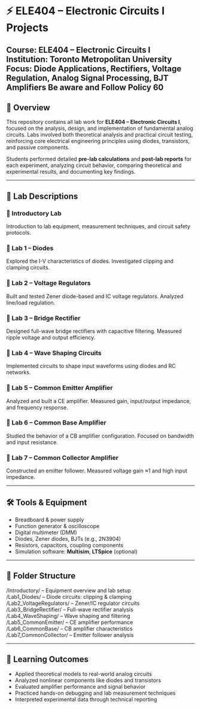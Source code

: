 # ⚡ ELE404 – Electronic Circuits I Projects  
**Course:** ELE404 – Electronic Circuits I  
**Institution:** Toronto Metropolitan University  
**Focus:** Diode Applications, Rectifiers, Voltage Regulation, Analog Signal Processing, BJT Amplifiers
**Be aware and Follow Policy 60**
---

## 📘 Overview

This repository contains all lab work for **ELE404 – Electronic Circuits I**, focused on the analysis, design, and implementation of fundamental analog circuits. Labs involved both theoretical analysis and practical circuit testing, reinforcing core electrical engineering principles using diodes, transistors, and passive components.

Students performed detailed **pre-lab calculations** and **post-lab reports** for each experiment, analyzing circuit behavior, comparing theoretical and experimental results, and documenting key findings.

---

## 🧪 Lab Descriptions

### 🔹 Introductory Lab  
Introduction to lab equipment, measurement techniques, and circuit safety protocols.

### 🔹 Lab 1 – Diodes  
Explored the I-V characteristics of diodes. Investigated clipping and clamping circuits.

### 🔹 Lab 2 – Voltage Regulators  
Built and tested Zener diode-based and IC voltage regulators. Analyzed line/load regulation.

### 🔹 Lab 3 – Bridge Rectifier  
Designed full-wave bridge rectifiers with capacitive filtering. Measured ripple voltage and output efficiency.

### 🔹 Lab 4 – Wave Shaping Circuits  
Implemented circuits to shape input waveforms using diodes and RC networks.

### 🔹 Lab 5 – Common Emitter Amplifier  
Analyzed and built a CE amplifier. Measured gain, input/output impedance, and frequency response.

### 🔹 Lab 6 – Common Base Amplifier  
Studied the behavior of a CB amplifier configuration. Focused on bandwidth and input resistance.

### 🔹 Lab 7 – Common Collector Amplifier  
Constructed an emitter follower. Measured voltage gain ≈1 and high input impedance.

---

## 🛠️ Tools & Equipment

- Breadboard & power supply  
- Function generator & oscilloscope  
- Digital multimeter (DMM)  
- Diodes, Zener diodes, BJTs (e.g., 2N3904)  
- Resistors, capacitors, coupling components  
- Simulation software: **Multisim**, **LTSpice** (optional)

---

## 📁 Folder Structure
/Introductory/            – Equipment overview and lab setup  
/Lab1_Diodes/             – Diode circuits: clipping & clamping  
/Lab2_VoltageRegulators/  – Zener/IC regulator circuits  
/Lab3_BridgeRectifier/    – Full-wave rectifier analysis  
/Lab4_WaveShaping/        – Wave shaping and filtering  
/Lab5_CommonEmitter/      – CE amplifier performance  
/Lab6_CommonBase/         – CB amplifier characteristics  
/Lab7_CommonCollector/    – Emitter follower analysis  

---

## 🎯 Learning Outcomes

- Applied theoretical models to real-world analog circuits  
- Analyzed nonlinear components like diodes and transistors  
- Evaluated amplifier performance and signal behavior  
- Practiced hands-on debugging and lab measurement techniques  
- Interpreted experimental data through technical reporting





